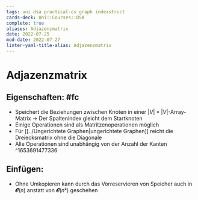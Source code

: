 ```yaml
---
tags: uni dsa practical-cs graph indexstruct
cards-deck: Uni::Courses::DSA
complete: true
aliases: Adjazenzmatrix
date: 2022-07-25
mod-date: 2022-07-27
linter-yaml-title-alias: Adjazenzmatrix
---
```


# Adjazenzmatrix

## Eigenschaften: #fc
- Speichert die Beziehungen zwischen Knoten in einer $|V| \times |V|$-Array-Matrix
	-> Der Spaltenindex gleicht dem Startknoten
- Einige Operationen sind als Matritzenoperationen möglich
- Für [[../Ungerichtete Graphen|ungerichtete Graphen]] reicht die Dreiecksmatrix ohne die Diagonale
- Alle Operationen sind unabhängig von der Anzahl der Kanten
^1653691477336

## Einfügen:
- Ohne Umkopieren kann durch das Vorreservieren von Speicher auch in $\mathbfcal{O}(n)$ anstatt von $\mathbfcal{O}(n²)$ geschehen
